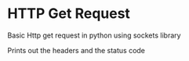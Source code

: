 # HTTP Get Request

Basic Http get request in python using sockets library

Prints out the headers and the status code
